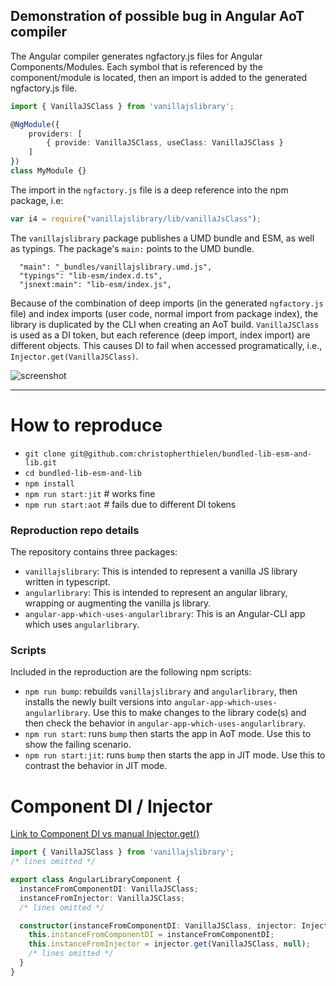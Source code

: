 ## Demonstration of possible bug in Angular AoT compiler

The Angular compiler generates ngfactory.js files for Angular Components/Modules.
Each symbol that is referenced by the component/module is located, then an import is added to the generated ngfactory.js file.

```ts
import { VanillaJSClass } from 'vanillajslibrary';

@NgModule({
    providers: [
        { provide: VanillaJSClass, useClass: VanillaJSClass }
    ]
})
class MyModule {}
```

The import in the `ngfactory.js` file is a deep reference into the npm package, i.e:

```js
var i4 = require("vanillajslibrary/lib/vanillaJsClass");
```

The `vanillajslibrary` package publishes a UMD bundle and ESM, as well as typings.  The package's `main:` points to the UMD bundle.

```
  "main": "_bundles/vanillajslibrary.umd.js",
  "typings": "lib-esm/index.d.ts",
  "jsnext:main": "lib-esm/index.js",
```

Because of the combination of deep imports (in the generated `ngfactory.js` file) and index imports (user code, normal import from package index), the library is duplicated by the CLI when creating an AoT build.
`VanillaJSClass` is used as a DI token, but each reference (deep import, index import) are different objects.
This causes DI to fail when accessed programatically, i.e., `Injector.get(VanillaJSClass)`.


![screenshot](https://i.imgur.com/h6Rq731.png)

--------------------

# How to reproduce

- `git clone git@github.com:christopherthielen/bundled-lib-esm-and-lib.git`
- `cd bundled-lib-esm-and-lib`
- `npm install`
- `npm run start:jit` # works fine
- `npm run start:aot` # fails due to different DI tokens

### Reproduction repo details

The repository contains three packages:

- `vanillajslibrary`: This is intended to represent a vanilla JS library written in typescript.
- `angularlibrary`: This is intended to represent an angular library, wrapping or augmenting the vanilla js library.
- `angular-app-which-uses-angularlibrary`: This is an Angular-CLI app which uses `angularlibrary`.

### Scripts

Included in the reproduction are the following npm scripts:

- `npm run bump`: rebuilds `vanillajslibrary` and `angularlibrary`, then installs the newly built versions into `angular-app-which-uses-angularlibrary`.  Use this to make changes to the library code(s) and then check the behavior in `angular-app-which-uses-angularlibrary`.
- `npm run start`: runs `bump` then starts the app in AoT mode. Use this to show the failing scenario.
- `npm run start:jit`: runs `bump` then starts the app in JIT mode. Use this to contrast the behavior in JIT mode.


# Component DI / Injector 


[Link to Component DI vs manual Injector.get()](https://github.com/christopherthielen/bundled-lib-esm-and-lib/blob/fe8be72c6f1d06a88de89cf0b89e2599c261a47b/angularlibrary/src/angularLibrary.component.ts#L42-L44)

```ts
import { VanillaJSClass } from 'vanillajslibrary';
/* lines omitted */

export class AngularLibraryComponent {
  instanceFromComponentDI: VanillaJSClass;
  instanceFromInjector: VanillaJSClass;
  /* lines omitted */

  constructor(instanceFromComponentDI: VanillaJSClass, injector: Injector) { 
    this.instanceFromComponentDI = instanceFromComponentDI;
    this.instanceFromInjector = injector.get(VanillaJSClass, null);
    /* lines omitted */
  }
}
```